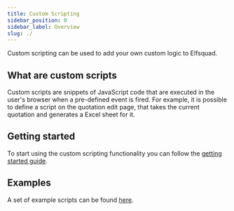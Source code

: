 ```yaml
---
title: Custom Scripting
sidebar_position: 0
sidebar_label: Overview
slug: ./
---
```


Custom scripting can be used to add your own custom logic to Elfsquad.


## What are custom scripts
Custom scripts are snippets of JavaScript code that are executed in the user's browser when a pre-defined event is fired. 
For example, it is possible to define a script on the quotation edit page, that takes the current quotation and generates a Excel sheet for it.

## Getting started
To start using the custom scripting functionality you can follow the [getting started guide](getting-started).

## Examples
A set of example scripts can be found [here](examples).
